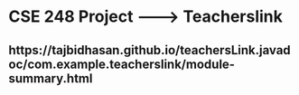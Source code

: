 
<h1>CSE 248 Project ---> Teacherslink</h1>
<h2>https://tajbidhasan.github.io/teachersLink.javadoc/com.example.teacherslink/module-summary.html </h2>


